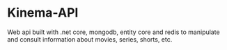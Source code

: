 # Kinema-API
Web api built with .net core, mongodb, entity core and redis to manipulate and consult information about movies, series, shorts, etc.
